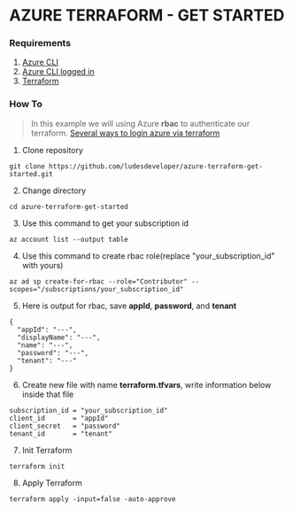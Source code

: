 # **AZURE TERRAFORM - GET STARTED**
### **Requirements**
1. [Azure CLI](https://docs.microsoft.com/en-us/cli/azure/install-azure-cli)
2. [Azure CLI logged in](https://docs.microsoft.com/en-us/cli/azure/authenticate-azure-cli)
3. [Terraform](https://learn.hashicorp.com/tutorials/terraform/install-cli)
### **How To**
> In this example we will using Azure **rbac** to authenticate our terraform. [Several ways to login azure via terraform](https://registry.terraform.io/providers/hashicorp/azurerm/latest/docs/guides/service_principal_client_secret)
1. Clone repository
```
git clone https://github.com/ludesdeveloper/azure-terraform-get-started.git
```
2. Change directory
```
cd azure-terraform-get-started
```
3. Use this command to get your subscription id
```
az account list --output table
```
4. Use this command to create rbac role(replace "your_subscription_id" with yours)
```
az ad sp create-for-rbac --role="Contributor" --scopes="/subscriptions/your_subscription_id"
```
5. Here is output for rbac, save **appId**, **password**, and **tenant**
```
{
  "appId": "---",
  "displayName": "---",
  "name": "---",
  "password": "---",
  "tenant": "---"
}
```
6. Create new file with name **terraform.tfvars**, write information below inside that file
```
subscription_id = "your_subscription_id"
client_id       = "appId"
client_secret   = "password"
tenant_id       = "tenant"
```
7. Init Terraform
```
terraform init
```
8. Apply Terraform
```
terraform apply -input=false -auto-approve
```
